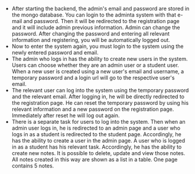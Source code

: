 

* After starting the backend, the admin's email and password are stored in the mongo database.  You can login to the adminta system with that e-mail and password.  Then it will be redirected to the registration page and it will include admin previous information.  Admin can change the password.  After changing the password and entering all relevant information and registering, you will be automatically logged out.
* Now to enter the system again, you must login to the system using the newly entered password and email.
* The admin who logs in has the ability to create new users in the system.  Users can choose whether they are an admin user or a student user.  When a new user is created using a new user's email and username, a temporary password and a login url will go to the respective user's email.
* The relevant user can log into the system using the temporary password and the relevant email.  After logging in, he will be directly redirected to the registration page.  He can reset the temporary password by using his relevant information and a new password on the registration page.  Immediately after reset he will log out again.
* There is a separate task for users to log into the system.  Then when an admin user logs in, he is redirected to an admin page and a user who logs in as a student is redirected to the student page.  Accordingly, he has the ability to create a user in the admin page.  A user who is logged in as a student has his relevant task.  Accordingly, he has the ability to create new notes.  It is possible to delete, update and view those notes.  All notes created in this way are shown as a list in a table.  One page contains 5 notes.
